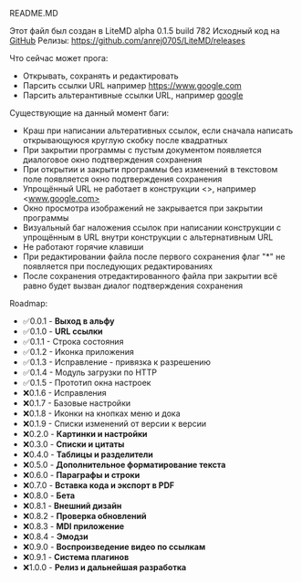 README.MD

Этот файл был создан в LiteMD alpha 0.1.5 build 782
Исходный код на [GitHub](https://github.com/anrej0705/LiteMD/tree/LiteMD_alpha782)
Релизы: <https://github.com/anrej0705/LiteMD/releases>

Что сейчас может прога:
- Открывать, сохранять и редактировать
- Парсить ссылки URL например <https://www.google.com>
- Парсить альтерантивные ссылки URL, например [google](www.google.com)

Существующие на данный момент баги:
- Краш при написании альтеративных ссылок, если сначала написать открывающуюся круглую скобку после квадратных
- При закрытии программы с пустым документом появляется диалоговое окно подтверждения сохранения
- При открытии и закрыти программы без изменений в текстовом поле появляется окно подтверждения сохранения
- Упрощённый URL не работает в конструкции <>, например <www.google.com>
- Окно просмотра изображений не закрывается при закрытии программы
- Визуальный баг наложения ссылок при написании конструкции с упрощённым в URL внутри конструкции с альтернативным URL
- Не работают горячие клавиши
- При редактировании файла после первого сохранения флаг "*" не появляется при последующих редактированиях
- После сохранения отредактированного файла при закрытии всё равно будет вызван диалог подтверждения сохранения

Roadmap:

- :white_check_mark:0.0.1 - **Выход в альфу**
- :white_check_mark:0.1.0 - **URL ссылки**
- :white_check_mark:0.1.1 - Строка состояния
- :white_check_mark:0.1.2 - Иконка приложения
- :white_check_mark:0.1.3 - Исправление - привязка к разрешению
- :white_check_mark:0.1.4 - Модуль загрузки по HTTP
- :white_check_mark:0.1.5 - Прототип окна настроек
- :x:0.1.6 - Исправления
- :x:0.1.7 - Базовые настройки
- :x:0.1.8 - Иконки на кнопках меню и дока
- :x:0.1.9 - Списки изменений от версии к версии
- :x:0.2.0 - **Картинки и настройки**
- :x:0.3.0 - **Списки и цитаты**
- :x:0.4.0 - **Таблицы и разделители**
- :x:0.5.0 - **Дополнительное форматирование текста**
- :x:0.6.0 - **Параграфы и строки**
- :x:0.7.0 - **Вставка кода и экспорт в PDF**
- :x:0.8.0 - **Бета**
- :x:0.8.1 - **Внешний дизайн**
- :x:0.8.2 - **Проверка обновлений**
- :x:0.8.3 - **MDI приложение**
- :x:0.8.4 - **Эмодзи**
- :x:0.9.0 - **Воспроизведение видео по ссылкам**
- :x:0.9.1 - **Система плагинов**
- :x:1.0.0 - **Релиз и дальнейшая разработка**
